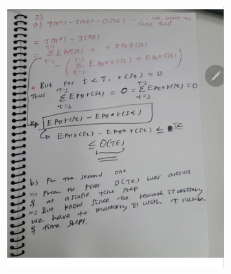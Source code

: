 
![what is Reinforcement learning](/Deep_Rl_cs285//hw1/cs285/Images/part22.jpg "Optional title attribute")
